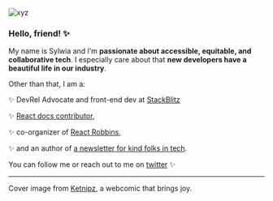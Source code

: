 ![xyz](https://pbs.twimg.com/profile_banners/1111007023041310725/1640243636/1500x500)

### Hello, friend! ✨

My name is Sylwia and I’m **passionate about accessible, equitable, and collaborative tech**. 
I especially care about that **new developers have a beautiful life in our industry**.


Other than that, I am a:

✨ DevRel Advocate and front-end dev at [StackBlitz](stackblitz.com)

✨ [React docs contributor](https://github.com/reactjs/reactjs.org/blob/aa70dcedc6db07987a814dba2b296cc4c5219860/beta/src/pages/community/acknowledgements.md#react-docs-react-docs), 

✨ co-organizer of [React Robbins](https://www.reactrobins.com/), 

✨ and an author of [a newsletter for kind folks in tech](https://buttondown.email/sylwia).


You can follow me or reach out to me on [twitter](https://twitter.com/SylwiaVargas) ✨


---
Cover image from [Ketnipz](https://www.instagram.com/accounts/login/?next=/ketnipz/), a webcomic that brings joy.
